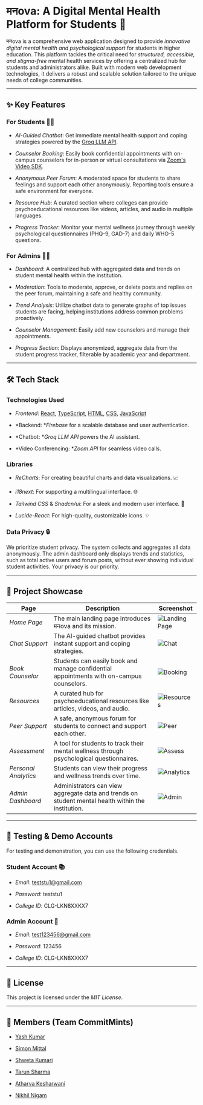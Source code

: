 # मनova: A Digital Mental Health Platform for Students 🤝

मनova is a comprehensive web application designed to provide *innovative digital mental health and psychological support* for students in higher education. This platform tackles the critical need for *structured, accessible, and stigma-free* mental health services by offering a centralized hub for students and administrators alike. Built with modern web development technologies, it delivers a robust and scalable solution tailored to the unique needs of college communities.

---

## ✨ Key Features

### For Students 🧑‍🎓

- *AI-Guided Chatbot*: Get immediate mental health support and coping strategies powered by the [Groq LLM API](https://groq.com/docs/). 
    
- *Counselor Booking*: Easily book confidential appointments with on-campus counselors for in-person or virtual consultations via [Zoom's Video SDK](https://www.google.com/search?q=https://zoom.us/docs/en-us/zoom-video-sdk.html). 
    
- *Anonymous Peer Forum*: A moderated space for students to share feelings and support each other anonymously. Reporting tools ensure a safe environment for everyone. 
    
- *Resource Hub*: A curated section where colleges can provide psychoeducational resources like videos, articles, and audio in multiple languages. 
    
- *Progress Tracker*: Monitor your mental wellness journey through weekly psychological questionnaires (PHQ-9, GAD-7) and daily WHO-5 questions. 
    

### For Admins 👩‍💼

- *Dashboard*: A centralized hub with aggregated data and trends on student mental health within the institution. 
    
- *Moderation*: Tools to moderate, approve, or delete posts and replies on the peer forum, maintaining a safe and healthy community. 
    
- *Trend Analysis*: Utilize chatbot data to generate graphs of top issues students are facing, helping institutions address common problems proactively. 
    
- *Counselor Management*: Easily add new counselors and manage their appointments. 
    
- *Progress Section*: Displays anonymized, aggregate data from the student progress tracker, filterable by academic year and department. 
    

---

## 🛠 Tech Stack

### Technologies Used

- *Frontend*: [React](https://react.dev/), [TypeScript](https://www.typescriptlang.org/), [HTML](https://developer.mozilla.org/en-US/docs/Web/HTML), [CSS](https://developer.mozilla.org/en-US/docs/Web/CSS), [JavaScript](https://developer.mozilla.org/en-US/docs/Web/JavaScript)
    
- *Backend: **Firebase* for a scalable database and user authentication.
    
- *Chatbot: **Groq LLM API* powers the AI assistant.
    
- *Video Conferencing: **Zoom API* for seamless video calls.
    

### Libraries

- *ReCharts*: For creating beautiful charts and data visualizations. 📈
    
- *i18next*: For supporting a multilingual interface. 🌐
    
- *Tailwind CSS* & *Shadcn/ui*: For a sleek and modern user interface. 🎨
    
- *Lucide-React*: For high-quality, customizable icons. ✨
    

### Data Privacy 🔒

We prioritize student privacy. The system collects and aggregates all data anonymously. The admin dashboard only displays trends and statistics, such as total active users and forum posts, without ever showing individual student activities. Your privacy is our priority.

---

## 📸 Project Showcase

| Page                   | Description                                                                                        | Screenshot |
| ---------------------- | -------------------------------------------------------------------------------------------------- | ---------- |
| *Home Page*          | The main landing page introduces मनova and its mission.                                            | ![Landing Page](assets/HomePage.png) |
| *Chat Support*       | The AI-guided chatbot provides instant support and coping strategies.                              | ![Chat](assets/ChatSupport.png) |
| *Book Counselor*     | Students can easily book and manage confidential appointments with on-campus counselors.           | ![Booking](assets/BookCounselor.png) |
| *Resources*          | A curated hub for psychoeducational resources like articles, videos, and audio.                    | ![Resources](assets/Resources.png) |
| *Peer Support*       | A safe, anonymous forum for students to connect and support each other.                            | ![Peer](assets/PeerSupport.png) |
| *Assessment*         | A tool for students to track their mental wellness through psychological questionnaires.           | ![Assess](assets/Assessment.png) |
| *Personal Analytics* | Students can view their progress and wellness trends over time.                                    | ![Analytics](assets/PersonalAnalytics.jpeg) |
| *Admin Dashboard*    | Administrators can view aggregate data and trends on student mental health within the institution. | ![Admin](assets/AdminDashboard.png) |

---

## 🧪 Testing & Demo Accounts

For testing and demonstration, you can use the following credentials.

### Student Account 📚

- *Email*: teststu1@gmail.com
    
- *Password*: teststu1
    
- *College ID*: CLG-LKN8XXKX7
    

### Admin Account 💼

- *Email*: test123456@gmail.com
    
- *Password*: 123456
    
- *College ID*: CLG-LKN8XXKX7
    

---

## 📜 License

This project is licensed under the *MIT License*.

---

## 👥 Members (Team CommitMints)

- [Yash Kumar](https://github.com/yashkumar181)
    
- [Simon Mittal](https://github.com/Simon-Mittal)
    
- [Shweta Kumari](https://github.com/shwetakkk21)
    
- [Tarun Sharma](https://github.com/TARUN-CO)
    
- [Atharva Kesharwani](https://github.com/Atharva-coder-2005)
    
- [Nikhil Nigam](https://github.com/nikhilnigam-135)
